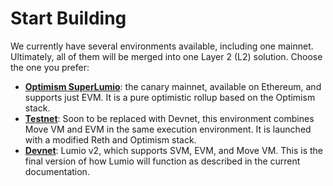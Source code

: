 # Start Building

We currently have several environments available, including one mainnet. Ultimately, all of them will be merged into one Layer 2 (L2) solution. Choose the one you prefer:

* [**Optimism SuperLumio**](<../README (1).md>): the canary mainnet, available on Ethereum, and supports just EVM. It is a pure optimistic rollup based on the Optimism stack.
* [**Testnet**](testnet/): Soon to be replaced with Devnet, this environment combines Move VM and EVM in the same execution environment. It is launched with a modified Reth and Optimism stack.
* [**Devnet**](devnet/): Lumio v2, which supports SVM, EVM, and Move VM. This is the final version of how Lumio will function as described in the current documentation.

